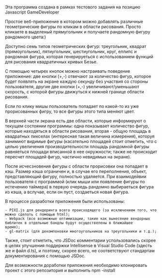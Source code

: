 Эта программа создана в рамках тестового задания на позицию Javascript GameDeveloper

Простое веб-приложение в котором можно добавлять различные геометрические фигуры по кликам в области рисования.
Просто кликаете в выделеный прямугольник и получаете рандомную фигуру рандомного цвета:)

Доступно семь типов геометрических фигур: треугольник, квадрат (прямоугольник), пятиугольник, шестиугольник, круг, еллипс и рандомная фигура, которая генерируеться с использованием функций для рисования квадратичных кривых Безье.

С помощью четырех кнопок можно настраивать поведение приложение: две кнопки (+,-) отвечают за количество фигур, которое будет появлять на экране каждую секунду без участвия со стороны пользователя, другие две кнопки (+,-) увеличивают/уменьшают скорость, с которой фигуры движуться к нижней границе области рисования.

Если по клику мишы пользователь попадает по какой-то из уже прорисованных фигру, то все фигуры этого типа меняют цвет.

В верхней части экрана есть две области, которые информируют о текущем состоянии программы: одна показывает количество фигур, которые находяться в области рисования, вторая - общую площадь в квадратных пикселах (интересная такая величина измерения), которуя занимиют видимые фигуры (касательно площадей стоит отметить, что с целью увеличения производительности площадь рандомной фигуры равняеться площади вписанной в нее окружности; также не происходит пересчет площадей фигур, частично невидимых на экране).

После исчесзновения фигуры с области прорисовки она попадает в кэш. Размер кэша ограничен и, в случае его переполнения, объект, представляющий фигуру, полностью удаляется. При взаимодейвии пользователя с программой (клик мыши или появление фигуры по истечению таймера) в первую очередь рандомно выбираеться фигура из кэша, а вслучае, если он пуст, создаеться новая фигура.

В процессе разработки приложения были использованы:

    - PIXI.js для рендеринга всего происходящего (за исключением того, что можно сделать с помощью html);
    - Webpack (все возможные оптимизации, такие как вынесение вендорных библитек в отдельные бандлы будут осуществелены в ближайшее       время);
    - gl-matrix (для декомпоновки многоугольников на треугольники и т.д.);


Также, стоит отметить, что JSDoc комментарии успользовались скорее в целях улучшения поддержки Intellisense в Visual Studio Code (здесть же и файл d.ts), и поэтому, скорее всего, не соответствуют стандартам документирования с помощью JSDoc.

Для возможности доработки приложения необходимо клонировать проект с этого репозитория и выполнить npm -install
